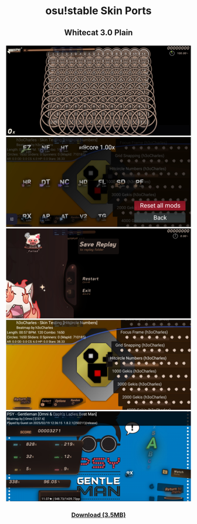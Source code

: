 <h1 align=center>osu!stable Skin Ports</h1>

<h2 align=center>Whitecat 3.0 Plain</h2>
<h3 align=center>
  <img src="./gameplay.jpg">
  <img src="./mods.jpg">
  <img src="./pause.jpg">
  <img src="./song-select.jpg">
  <img src="./ranking.jpg">

</h3>
<h3 align=center><a href="https://drive.google.com/file/d/19FHjN8nBpmfvSbfewLk1ewnIsv4mViv3/view?usp=drivesdk">Download (3.5MB)</h3>
